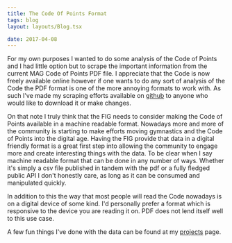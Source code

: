 ```yaml
---
title: The Code Of Points Format
tags: blog
layout: layouts/Blog.tsx

date: 2017-04-08
---
```


For my own purposes I wanted to do some analysis of the Code of Points and I had little option but to scrape the important information from the current MAG Code of Points PDF file. I appreciate that the Code is now freely available online however if one wants to do any sort of analysis of the Code the PDF format is one of the more annoying formats to work with. As such I've made my scraping efforts available on [github](https://github.com/lukewiwa/code_of_points_MAG_2020) to anyone who would like to download it or make changes.

<!--more-->

On that note I truly think that the FIG needs to consider making the Code of Points available in a machine readable format. Nowadays more and more of the community is starting to make efforts moving gymnastics and the Code of Points into the digital age. Having the FIG provide that data in a digital friendly format is a great first step into allowing the community to engage more and create interesting things with the data. To be clear when I say machine readable format that can be done in any number of ways. Whether it's simply a csv file published in tandem with the pdf or a fully fledged public API I don't honestly care, as long as it can be consumed and manipulated quickly.

In addition to this the way that most people will read the Code nowadays is on a digital device of some kind. I'd personally prefer a format which is responsive to the device you are reading it on. PDF does not lend itself well to this use case.

A few fun things I've done with the data can be found at my [projects](/projects) page.


